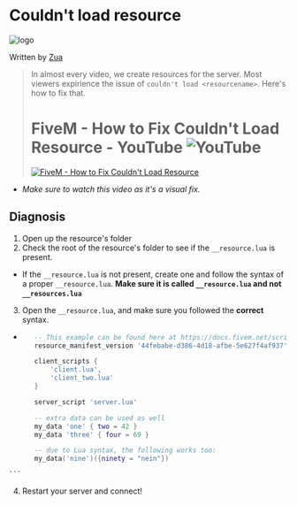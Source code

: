 [zua]: https://github.com/thatziv
[logo]: https://raw.githubusercontent.com/jevajs/jeva-screen/master/main.png
# Couldn't load resource
 ![logo][logo]

 Written by [Zua][zua]
 > In almost every video, we create resources for the server. Most viewers expirience the issue of `couldn't load <resourcename>`. Here's how to fix that.
 > # FiveM - How to Fix Couldn't Load Resource - YouTube ![YouTube](https://s.ytimg.com/yts/img/favicon-vfl8qSV2F.ico)
 > [![FiveM - How to Fix Couldn't Load Resource](http://img.youtube.com/vi/cPJzei0cPFU/0.jpg)](http://www.youtube.com/watch?v=cPJzei0cPFU) 
 - *Make sure to watch this video as it's a visual fix.*
## Diagnosis
 1. Open up the resource's folder
 2. Check the root of the resource's folder to see if the `__resource.lua` is present. 
  - If the `__resource.lua` is not present, create one and follow the syntax of a proper `__resource.lua`.
  **Make sure it is called `__resource.lua` and not `__resources.lua`**
 3. Open the `__resource.lua`, and make sure you followed the **correct** syntax.
  *  ```lua
        -- This example can be found here at https://docs.fivem.net/scripting-reference/resource-manifest/resource-manifest/#example
        resource_manifest_version '44febabe-d386-4d18-afbe-5e627f4af937'

        client_scripts {
            'client.lua',
            'client_two.lua'
        }

        server_script 'server.lua'

        -- extra data can be used as well
        my_data 'one' { two = 42 }
        my_data 'three' { four = 69 }

        -- due to Lua syntax, the following works too:
        my_data('nine')({ninety = "nein"})
    ```
 4. Restart your server and connect!

